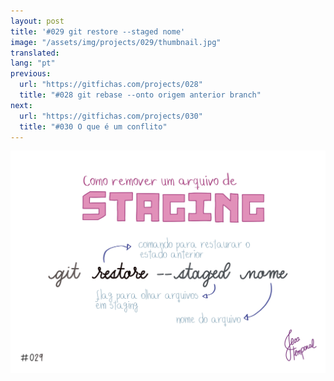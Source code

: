 ```yaml
---
layout: post
title: '#029 git restore --staged nome'
image: "/assets/img/projects/029/thumbnail.jpg"
translated:
lang: "pt"
previous:
  url: "https://gitfichas.com/projects/028"
  title: "#028 git rebase --onto origem anterior branch"
next:
  url: "https://gitfichas.com/projects/030"
  title: "#030 O que é um conflito"
---
```


<img alt="O comando git restore --staged nome descarta as alterações em staging do arquivo 'nome'." src="/assets/img/projects/029/full.jpg">